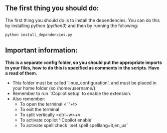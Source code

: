 ## The first thing you should do:
The first thing you should do is to install the dependencies. You can do this by installing python (*python3*) and then by running the following:
```bash
python install_dependencies.py
```

## Important information:
**This is a separate config folder, so you should put the appropriate imports in your files, how to do this is specified as comments in the scripts. Have a read of them.**
- This folder must be called 'linux_configuration', and must be placed in your home folder (so /home/username/).
- Remember to run ':Copilot setup' to enable the extension.
- Also remember:
    - To open the terminal <' '+t>
    - To exit the terminal <esc>
    - To split vertically <ctrl+w>+v
    - To activate copilot ':Copilot enable'
    - To activate spell check ':set spell spelllang=it,en_us'

